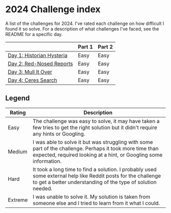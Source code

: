 # 2024 Challenge index

A list of the challenges for 2024. I've rated each challenge on how difficult I found it so solve. For a description of what challenges I've faced, see the README for a specific day.

|                                     | Part 1 | Part 2 |
| ----------------------------------- | ------ | ------ |
| [Day 1: Historian Hysteria](./01/)  | Easy   | Easy   |
| [Day 2: Red-Nosed Reports](./02/)   | Easy   | Easy   |
| [Day 3: Mull It Over](./03/)        | Easy   | Easy   |
| [Day 4: Ceres Search](./04/)        | Easy   | Easy   |

## Legend

| Rating  | Description
| ------- | ------------
| Easy    | The challenge was easy to solve, it may have taken a few tries to get the right solution but it didn't require any hints or Googling.
| Medium  | I was able to solve it but was struggling with some part of the challenge. Perhaps it took more time than expected, required looking at a hint, or Googling some information.
| Hard    | It took a long time to find a solution. I probably used some external help like Reddit posts for the challenge to get a better understanding of the type of solution needed.
| Extreme | I was unable to solve it. My solution is taken from someone else and I tried to learn from it what I could.